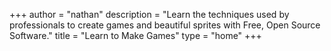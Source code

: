 +++
author = "nathan"
description = "Learn the techniques used by professionals to create games and beautiful sprites with Free, Open Source Software."
title = "Learn to Make Games"
type = "home"
+++

